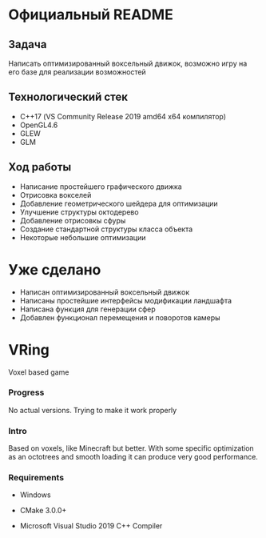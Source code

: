 # Официальный README
## Задача
Написать оптимизированный воксельный движок, возможно игру на его базе для реализации возможностей
## Технологический стек
+ С++17 (VS Community Release 2019 amd64 x64 компилятор)
+ OpenGL4.6
+ GLEW
+ GLM
## Ход работы
* Написание простейшего графического движка
* Отрисовка вокселей
* Добавление геометрического шейдера для оптимизации
* Улучшение структуры октодерево 
* Добавление отрисовкы сфуры
* Создание стандартной структуры класса объекта
* Некоторые небольшие оптимизации
# Уже сделано
* Написан оптимизированный воксельный движок
* Написаны простейшие интерфейсы модификации ландшафта
* Написана функция для генерации сфер
* Добавлен функционал перемещения и поворотов камеры



# VRing
Voxel based game

### Progress
No actual versions. Trying to make it work properly

### Intro
Based on voxels, like Minecraft but better. With some specific optimization as an octotrees and smooth loading it can produce very good performance.

### Requirements
* Windows

* CMake 3.0.0+

* Microsoft Visual Studio 2019 C++ Compiler
